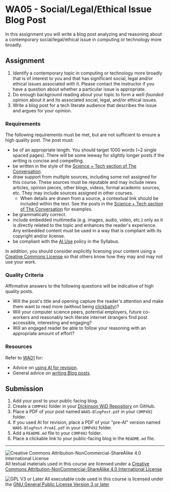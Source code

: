 # WA05 - Social/Legal/Ethical Issue Blog Post

In this assignment you will write a blog post analyzing and reasoning about a contemporary social/legal/ethical issue in computing or technology more broadly. 

## Assignment

1. Identify a contemporary topic in computing or technology more broadly that is of interest to you and that has significant social, legal and/or ethical issues associated with it. Please contact the instructor if you have a question about whether a particular issue is appropriate.
2. Do enough background reading about your topic to form a _well-founded_ opinion about it and its associated social, legal, and/or ethical issues.
3. Write a blog post for a tech literate audience that describes the issue and argues for your opinion.

### Requirements

The following requirements must be met, but are not sufficient to ensure a high quality post.  The post must:

- be of an appropriate length. You should target 1000 words (~2 single spaced pages). There will be some leeway for *slightly* longer posts if the writing is concise and compelling.
- be written in the style of the [Science + Tech section of The Conversation](https://theconversation.com/us/technology).
- draw support from multiple sources, including some not assigned for this course. These sources must be reputable and may include news articles, opinion pieces, other blogs, videos, formal academic sources, etc. They may include sources assigned in other courses.
  - When details are drawn from a source, a contextual link should be included within the text. See the posts in the [Science + Tech section of The Conversation](https://theconversation.com/us/technology) for examples.
- be grammatically correct.
- include embedded multimedia (e.g. images, audio, video, etc.) only as it is directly related to the topic and enhances the reader's experience. Any embedded content must be used in a way that is compliant with its copyright and/or license.
- be compliant with the [AI Use](../syllabus.md#ai-use) policy in the Syllabus.

In addition, you should consider explicitly licensing your content using a [Creative Commons License](https://creativecommons.org/share-your-work/) so that others know how they may and may not use your work.

### Quality Criteria

Affirmative answers to the following questions will be indicative of high quality posts.

- Will the post's title and opening capture the reader's attention and make them want to read more (without being [clickbaity](https://dictionary.cambridge.org/us/dictionary/english/clickbaity))?
- Will your computer science peers, potential employers, future co-workers and reasonably tech literate internet strangers find post accessible, interesting and engaging?
- Will an engaged reader be able to follow your reasoning with an appropriate amount of effort?

### Resources

Refer to [WA01](./WA01-BlogPostDraft.md) for:
  - Advice on [using AI for revision](./WA01-BlogPostDraft.md#using-ai-for-revision).
  - General advice on [writing Blog posts](./WA01-BlogPostDraft.md#blog-posts-on-blog-posts).

## Submission

1. Add your post to your public facing blog.
2. Create a `COMP492` folder in your [Dickinson WiD Repository](https://github.com/Dickinson-COMP-WiD) on GitHub.
3. Place a PDF of your post named `WA05-BlogPost.pdf` in your `COMP492` folder.
4. If you used AI for revision, place a PDF of your "pre-AI" version named `WA05-BlogPost-PreAI.pdf` in your `COMP492` folder.
5. Add a `README.md` file to your `COMP492` folder.
6. Place a clickable link to your public-facing blog in the `README.md` file.

---

![Creative Commons Attribution-NonCommercial-ShareAlike 4.0 International License](https://i.creativecommons.org/l/by-nc-sa/4.0/88x31.png "Creative Commons Attribution-NonCommercial-ShareAlike 4.0 International License") All textual materials used in this course are licensed under a [Creative Commons Attribution-NonCommercial-ShareAlike 4.0 International License](http://creativecommons.org/licenses/by-nc-sa/4.0/)

![GPL V3 or Later](https://www.gnu.org/graphics/gplv3-or-later-sm.png "GPL V3 or later") All executable code used in this course is licensed under the [GNU General Public License Version 3 or later](https://www.gnu.org/licenses/gpl.txt)
